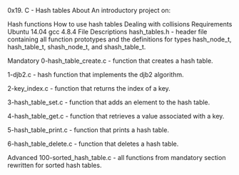 0x19. C - Hash tables
About
An introductory project on:

Hash functions
How to use hash tables
Dealing with collisions
Requirements
Ubuntu 14.04
gcc 4.8.4
File Descriptions
hash_tables.h - header file containing all function prototypes and the definitions for types hash_node_t, hash_table_t, shash_node_t, and shash_table_t.

Mandatory
0-hash_table_create.c - function that creates a hash table.

1-djb2.c - hash function that implements the djb2 algorithm.

2-key_index.c - function that returns the index of a key.

3-hash_table_set.c - function that adds an element to the hash table.

4-hash_table_get.c - function that retrieves a value associated with a key.

5-hash_table_print.c - function that prints a hash table.

6-hash_table_delete.c - function that deletes a hash table.

Advanced
100-sorted_hash_table.c - all functions from mandatory section rewritten for sorted hash tables.
